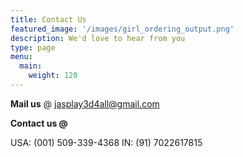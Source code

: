 ```yaml
---
title: Contact Us
featured_image: '/images/girl_ordering_output.png'
description: We'd love to hear from you
type: page
menu:
  main:
    weight: 120
---
```


**Mail us** @ jasplay3d4all@gmail.com

**Contact us @**

  USA: (001) 509-339-4368
  IN: (91) 7022617815
